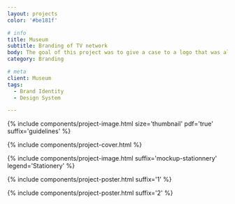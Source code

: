 ```yaml
---
layout: projects
color: '#be181f'

# info
title: Museum
subtitle: Branding of TV network
body: The goal of this project was to give a case to a logo that was already design, but didnhad very few branding around it. The tricky part was to make my own sometinhg that had already been design, and imagine the world that could be built with it.
category: Branding

# meta
client: Museum
tags: 
  - Brand Identity
  - Design System

---
```


{% include components/project-image.html 
  size='thumbnail'
  pdf='true'
  suffix='guidelines'
%}

{% include components/project-cover.html %}

{% include components/project-image.html 
  suffix='mockup-stationnery'
  legend='Stationery'
%}

{% include components/project-poster.html 
  suffix='1'
%}

{% include components/project-poster.html 
  suffix='2'
%}
